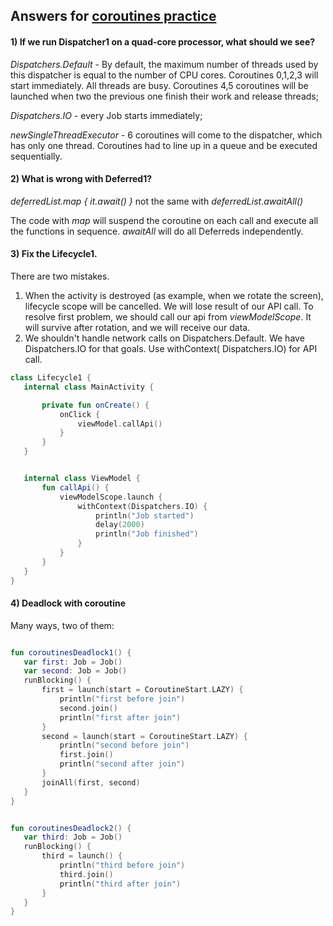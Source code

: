 ## Answers for [coroutines practice](https://github.com/VeraUvads/Android-Notes/blob/398ce6ef0354a023ea39919c581cb9502ea630e0/src/coroutines/eng/CoroutinesTheory_eng.md)

#### 1) If we run Dispatcher1 on a quad-core processor, what should we see?

*Dispatchers.Default* - By default, the maximum number of threads used by this dispatcher is equal to the number of CPU
cores. Coroutines 0,1,2,3 will start immediately. All threads are busy. Coroutines 4,5 coroutines will be launched when
two the previous one finish their work and release threads;

*Dispatchers.IO* - every Job starts immediately;

*newSingleThreadExecutor* - 6 coroutines will come to the dispatcher, which has only one thread. Coroutines had to line
up in a queue and be executed sequentially.

#### 2) What is wrong with Deferred1?

*deferredList.map { it.await() }* not the same with *deferredList.awaitAll()*

The code with *map* will suspend the coroutine on each call and execute all the functions in sequence.
*awaitAll* will do all Deferreds independently.

#### 3) Fix the Lifecycle1.

There are two mistakes.

1) When the activity is destroyed (as example, when we rotate the screen), lifecycle scope will be cancelled. We will
   lose result of our API call. To resolve first problem, we should call our api from *viewModelScope*. It will survive
   after rotation, and we will receive our data.
2) We shouldn't handle network calls on Dispatchers.Default. We have Dispatchers.IO for that goals. Use withContext(
   Dispatchers.IO) for API call.

 ```Kotlin
 class Lifecycle1 {
    internal class MainActivity {

        private fun onCreate() {
            onClick {
                viewModel.callApi()
            }
        }
    }


    internal class ViewModel {
        fun callApi() {
            viewModelScope.launch {
                withContext(Dispatchers.IO) {
                    println("Job started")
                    delay(2000)
                    println("Job finished")
                }
            }
        }
    }
}
 ```

#### 4) Deadlock with coroutine
Many ways, two of them:

 ```Kotlin

fun coroutinesDeadlock1() {
    var first: Job = Job()
    var second: Job = Job()
    runBlocking() {
        first = launch(start = CoroutineStart.LAZY) {
            println("first before join")
            second.join()
            println("first after join")
        }
        second = launch(start = CoroutineStart.LAZY) {
            println("second before join")
            first.join()
            println("second after join")
        }
        joinAll(first, second)
    }
}


fun coroutinesDeadlock2() {
    var third: Job = Job()
    runBlocking() {
        third = launch() {
            println("third before join")
            third.join()
            println("third after join")
        }
    }
}
 ```

